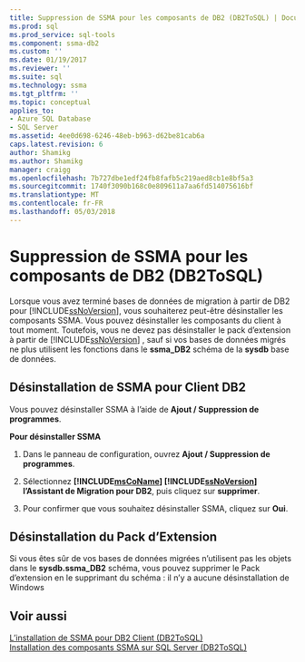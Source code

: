 ```yaml
---
title: Suppression de SSMA pour les composants de DB2 (DB2ToSQL) | Documents Microsoft
ms.prod: sql
ms.prod_service: sql-tools
ms.component: ssma-db2
ms.custom: ''
ms.date: 01/19/2017
ms.reviewer: ''
ms.suite: sql
ms.technology: ssma
ms.tgt_pltfrm: ''
ms.topic: conceptual
applies_to:
- Azure SQL Database
- SQL Server
ms.assetid: 4ee0d698-6246-48eb-b963-d62be81cab6a
caps.latest.revision: 6
author: Shamikg
ms.author: Shamikg
manager: craigg
ms.openlocfilehash: 7b727dbe1edf24fb8fafb5c219aed8cb1e8bf5a3
ms.sourcegitcommit: 1740f3090b168c0e809611a7aa6fd514075616bf
ms.translationtype: MT
ms.contentlocale: fr-FR
ms.lasthandoff: 05/03/2018
---
```

# <a name="removing-ssma-for-db2-components-db2tosql"></a>Suppression de SSMA pour les composants de DB2 (DB2ToSQL)
Lorsque vous avez terminé bases de données de migration à partir de DB2 pour [!INCLUDE[ssNoVersion](../../includes/ssnoversion_md.md)], vous souhaiterez peut-être désinstaller les composants SSMA. Vous pouvez désinstaller les composants du client à tout moment. Toutefois, vous ne devez pas désinstaller le pack d’extension à partir de [!INCLUDE[ssNoVersion](../../includes/ssnoversion_md.md)] , sauf si vos bases de données migrés ne plus utilisent les fonctions dans le **ssma_DB2** schéma de la **sysdb** base de données.  
  
## <a name="uninstalling-the-ssma-for-db2-client"></a>Désinstallation de SSMA pour Client DB2  
Vous pouvez désinstaller SSMA à l’aide de **Ajout / Suppression de programmes**.  
  
**Pour désinstaller SSMA**  
  
1.  Dans le panneau de configuration, ouvrez **Ajout / Suppression de programmes**.  
  
2.  Sélectionnez  **[!INCLUDE[msCoName](../../includes/msconame_md.md)] [!INCLUDE[ssNoVersion](../../includes/ssnoversion_md.md)] l’Assistant de Migration pour DB2**, puis cliquez sur **supprimer**.  
  
3.  Pour confirmer que vous souhaitez désinstaller SSMA, cliquez sur **Oui**.  
  
## <a name="uninstalling-the-extension-pack"></a>Désinstallation du Pack d’Extension  
Si vous êtes sûr de vos bases de données migrées n’utilisent pas les objets dans le **sysdb.ssma_DB2** schéma, vous pouvez supprimer le Pack d’extension en le supprimant du schéma : il n’y a aucune désinstallation de Windows  
  
## <a name="see-also"></a>Voir aussi  
[L’installation de SSMA pour DB2 Client &#40;DB2ToSQL&#41;](../../ssma/db2/installing-ssma-for-db2-client-db2tosql.md)  
[Installation des composants SSMA sur SQL Server &#40;DB2ToSQL&#41;](../../ssma/db2/installing-ssma-components-on-sql-server-db2tosql.md)  
  
